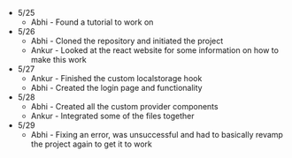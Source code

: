 - 5/25 
  - Abhi - Found a tutorial to work on
- 5/26
  - Abhi - Cloned the repository and initiated the project
  - Ankur - Looked at the react website for some information on how to make this work
- 5/27
  - Ankur - Finished the custom localstorage hook
  - Abhi - Created the login page and functionality
- 5/28
  - Abhi - Created all the custom provider components
  - Ankur - Integrated some of the files together
- 5/29
  - Abhi - Fixing an error, was unsuccessful and had to basically revamp the project again to get it to work
